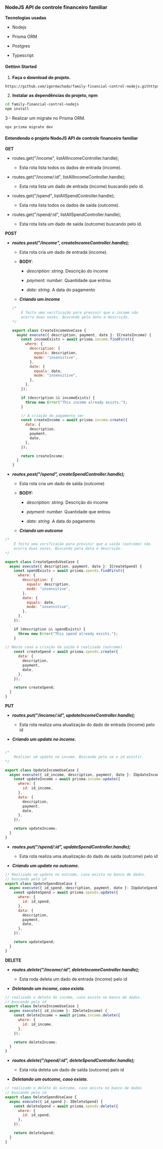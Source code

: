### NodeJS API de controle financeiro familiar

**Tecnologias usadas**

- Nodejs
  
- Prisma ORM
  
- Postgres
  
- Typescript
  

#### Gettinn Started

1. **Faça o download do projeto.**
  
  ```bash
  https://github.com/igormachado/family-financial-control-nodejs.githttps://github.com/igormachado/family-financial-control-nodejs.git
  ```
  
2. **Instalar as dependências do projeto, npm**
  

```bash
cd family-financial-control-nodejs
npm install        
```

3 - Realizar um migrate no Prisma ORM.

```bash
npx prisma migrate dev
```

#### Entendendo o projeto NodeJS API de controle financeiro familiar

**GET**

- routes.get("/income", listAllIncomeController.handle);
  
  - Esta rota lista todos os dados de entrada (income).
    
- routes.get("/income/:id", listAllIncomeController.handle);
  
  - Esta rota lista um dado de entrada (income) buscando pelo id.
    
- routes.get("/spend", listAllSpendController.handle);
  
  - Esta rota lista todos os dados de saída (outcome).
    
- routes.get("/spend/:id", listAllSpendController.handle);
  
  - Esta rota lista um dado de saída (outcome) buscando pelo id.
    

**POST**

- ***routes.post("/income", createIncomeController.handle);***
  
  - Esta rota cria um dado de entrada (income).
    
  - **BODY**:
    
    - *description: string*. Descrição do income
      
    - *payment: number*. Quantidade que entrou
      
    - *date: string*. A data do pagamento
      
  - ***Criando um income***
    
  
  ```js
  /*
      É feita uma verificação para previnir que o income não 
      ocorra duas vezes. Buscando pela data e descrição.
  */
  
  export class CreateIncomeUseCase {
    async execute({ description, payment, date }: ICreateIncome) {
      const incomeExists = await prisma.income.findFirst({
        where: {
          description: {
            equals: description,
            mode: "insensitive",
          },
          date: {
            equals: date,
            mode: "insensitive",
          },
        },
      });
  
      if (description && incomeExists) {
        throw new Error("This income already exists.");
      }
  
      // A criação do pagamento ser
      const createIncome = await prisma.income.create({
        data: {
          description,
          payment,
          date,
        },
      });
  
      return createIncome;
    }
  }
  ```
  
- ***routes.post("/spend", createSpendController.handle);***
  
  - Esta rota cria um dado de saĩda (outcome)
    
  - **BODY:**
    
    - *description: string.* Descrição do income
      
    - *payment: number.* Quantidade que entrou
      
    - *date: string.* A data do pagamento
      
  - ***Criando um outcome***
    

```js
/*
    É feita uma verificação para previnir que a saída (outcome) não 
    ocorra duas vezes. Buscando pela data e descrição.
*/

export class CreateSpendsUseCase {
  async execute({ description, payment, date }: ICreateSpend) {
    const spendExists = await prisma.spends.findFirst({
      where: {
        description: {
          equals: description,
          mode: "insensitive",
        },
        date: {
          equals: date,
          mode: "insensitive",
        },
      },
    });

    if (description && spendExists) {
      throw new Error("This spend already exists.");
    }
    
// Neste caso a criação da saída é realizado (outcome)
    const createSpend = await prisma.spends.create({
      data: {
        description,
        payment,
        date,
      },
    });

    return createSpend;
  }
}
```

**PUT**

- ***routes.put("/income/:id", updateIncomeController.handle);***
  
  - Esta rota realiza uma atualização do dado de entrada (income) pelo id
    
- ***Criando um update no income.***
  

```js

/*
    Realizar um update no income. Buscando pelo se o id existir.
*/

export class UpdateIncomeUseCase {
  async execute({ id_income, description, payment, date }: IUpdateIncome) {
    const updateIncome = await prisma.income.update({
      where: {
        id: id_income,
      },
      data: {
        description,
        payment,
        date,
      },
    });

    return updateIncome;
  }
}
```

- ***routes.put("/spend/:id", updateSpendController.handle);***
  
  - Esta rota realiza uma atualização do dado de saída (outcome) pelo id
    
- ***Criando um update no outcome.***
  

```js
// Realizada um update no outcome, caso exista no banco de dados.
// buscando pelo id
export class UpdateSpendUseCase {
  async execute({ id_spend, description, payment, date }: IUpdateSpend) {
    const updateSpend = await prisma.spends.update({
      where: {
        id: id_spend,
      },
      data: {
        description,
        payment,
        date,
      },
    });

    return updateSpend;
  }
}
```

**DELETE**

- ***routes.delete("/income/:id", deleteIncomeController.handle);***
  
  - Esta roda deleta um dado de entrada (income) pelo id
    
- ***Deletando um income, caso exista.***
  

```js
// realizado o delete do income, caso exista no banco de dados.
// buscando pelo id
export class DeleteIncomeUseCase {
  async execute({ id_income }: IDeleteIncome) {
    const deleteIncome = await prisma.income.delete({
      where: {
        id: id_income,
      },
    });

    return deleteIncome;
  }
}
```

- ***routes.delete("/spend/:id", deleteSpendController.handle);***
  
  - Esta rota deleta um dado de saĩda (outcome) pelo id
    
- ***Deletando um outcome, caso exista.***
  

```js
// realizado o delete do outcome, caso exista no banco de dados
// buscando pelo id
export class DeleteSpendUseCase {
  async execute({ id_spend }: IDeleteSpend) {
    const deleteSpend = await prisma.spends.delete({
      where: {
        id: id_spend,
      },
    });

    return deleteSpend;
  }
}
```